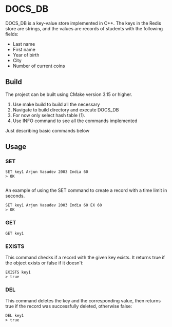 # DOCS_DB

DOCS_DB is a key-value store implemented in C++. The keys in the Redis store are strings, and the values are records of students with the following fields:
- Last name
- First name
- Year of birth
- City
- Number of current coins


## Build

The project can be built using CMake version 3.15 or higher.
1. Use make build to build all the necessary
2. Navigate to build directory and execute DOCS_DB
3. For now only select hash table (1).
4. Use INFO command to see all the commands implemented

Just describing basic commands below

## Usage


### SET

```
SET key1 Arjun Vasudev 2003 India 60 
> OK
 
```
An example of using the SET command to create a record with a time limit in seconds. 
```
SET key1 Arjun Vasudev 2003 India 60 EX 60 
> OK
```

### GET

```
GET key1
```

### EXISTS

This command checks if a record with the given key exists. It returns true if the object exists or false if it doesn't:
```
EXISTS key1
> true
```

### DEL

This command deletes the key and the corresponding value, then returns true if the record was successfully deleted, otherwise false:
```
DEL key1
> true
```

